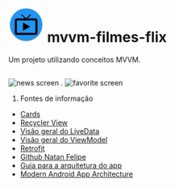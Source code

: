 # <img src="https://github.com/vinipanjos/mvvm-filmes-flix/blob/master/app/src/main/res/mipmap-xxxhdpi/ic_launcher_round.png" alt="jokenpo" width="70"/>  mvvm-filmes-flix
Um projeto utilizando conceitos MVVM.

##
<img src="https://cdn.discordapp.com/attachments/984476455461351424/992897015434457129/unknown.png" alt="news screen" width="250"/>               .            <img src="https://cdn.discordapp.com/attachments/984476455461351424/992913178193313912/unknown.png" alt="favorite screen" width="250"/>


1. Fontes de informação
  - [Cards](https://material.io/components/cards#anatomy)
  - [Recycler View](https://developer.android.com/guide/topics/ui/layout/recyclerview?hl=pt-br#kotlin)
  - [Visão geral do LiveData](https://developer.android.com/topic/libraries/architecture/livedata)
  - [Visão geral do ViewModel](https://developer.android.com/topic/libraries/architecture/viewmodel)
  - [Retrofit](https://github.com/square/retrofit)
  - [Github Natan Felipe](https://github.com/natanfelipe/FilmesFlix#readme)
  - [Guia para a arquitetura do app](https://developer.android.com/jetpack/guide?hl=pt-br)
  - [Modern Android App Architecture](https://developer.android.com/courses/pathways/android-architecture)
  


